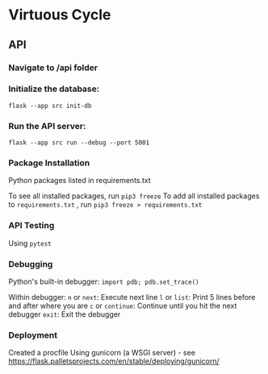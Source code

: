 # Virtuous Cycle

## API

### Navigate to /api folder

### Initialize the database:
```
flask --app src init-db
```

### Run the API server:
```
flask --app src run --debug --port 5001
```

### Package Installation
Python packages listed in requirements.txt

To see all installed packages, run
  `pip3 freeze`
To add all installed packages to `requirements.txt` , run
  `pip3 freeze > requirements.txt`


### API Testing
Using `pytest`

### Debugging
Python's built-in debugger:
`import pdb; pdb.set_trace()`

Within debugger:
`n` or `next`: Execute next line
`l` or `list`: Print 5 lines before and after where you are
`c` or `continue`: Continue until you hit the next debugger
`exit`: Exit the debugger

### Deployment
Created a procfile
Using gunicorn (a WSGI server) - see https://flask.palletsprojects.com/en/stable/deploying/gunicorn/




